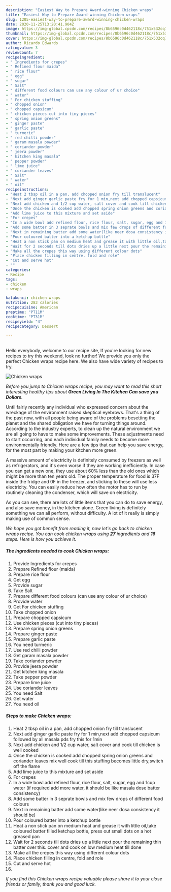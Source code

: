 ```yaml
---
description: "Easiest Way to Prepare Award-winning Chicken wraps"
title: "Easiest Way to Prepare Award-winning Chicken wraps"
slug: 1205-easiest-way-to-prepare-award-winning-chicken-wraps
date: 2020-11-25T13:20:41.904Z
image: https://img-global.cpcdn.com/recipes/8b6596c0d462118c/751x532cq70/chicken-wraps-recipe-main-photo.jpg
thumbnail: https://img-global.cpcdn.com/recipes/8b6596c0d462118c/751x532cq70/chicken-wraps-recipe-main-photo.jpg
cover: https://img-global.cpcdn.com/recipes/8b6596c0d462118c/751x532cq70/chicken-wraps-recipe-main-photo.jpg
author: Ricardo Edwards
ratingvalue: 3
reviewcount: 7
recipeingredient:
- " Ingredients for crepes"
- " Refined flour maida"
- " rice flour"
- " egg"
- " sugar"
- " Salt"
- " different food colours can use any colour of ur choice"
- " water"
- " For chicken stuffing"
- " chopped onion"
- " chopped capsicum"
- " chicken pieces cut into tiny pieces"
- " spring onion greens"
- " ginger paste"
- " garlic paste"
- " turmeric"
- " red chilli powder"
- " garam masala powder"
- " coriander powder"
- " jeera powder"
- " kitchen king masala"
- " pepper powder"
- " lime juice"
- " coriander leaves"
- " Salt"
- " water"
- " oil"
recipeinstructions:
- "Heat 2 tbsp oil in a pan, add chopped onion fry till translucent"
- "Next add ginger garlic paste fry for 1 min,next add chopped capsicum followed by all masala pds fry this for 1min"
- "Next add chicken and 1/2 cup water, salt cover and cook till chicken is well cooked"
- "Once the chicken is cooked add chopped spring onion greens and coriander leaves mix well cook till this stuffing becomes little dry,switch off the flame"
- "Add lime juice to this mixture and set aside"
- "For crepes"
- "In a wide bowl add refined flour, rice flour, salt, sugar, egg and 1cup water (if required add more water, it should be like masala dose batter consistency)"
- "Add some batter in 3 seprate bowls and mix few drops of different food colours"
- "Next in remaining batter add some water(like neer dosa consistency it should be)"
- "Pour coloured batter into a ketchup bottle"
- "Heat a non stick pan on medium heat and grease it with little oil,take coloured batter filled ketchup bottle, press out small dots on a hot greased pan"
- "Wait for 2 seconds till dots dries up a little next pour the remaining thin batter over this. cover and cook on low medium heat till done"
- "Make all the crepes this way using different colour dots"
- "Place chicken filling in centre, fold and role"
- "Cut and serve hot"
- ""
categories:
- Recipe
tags:
- chicken
- wraps

katakunci: chicken wraps 
nutrition: 283 calories
recipecuisine: American
preptime: "PT11M"
cooktime: "PT31M"
recipeyield: "4"
recipecategory: Dessert

---
```

<br>
Hello everybody, welcome to our recipe site, If you're looking for new recipes to try this weekend, look no further! We provide you only the perfect Chicken wraps recipe here. We also have wide variety of recipes to try.
<br>


![Chicken wraps](https://img-global.cpcdn.com/recipes/8b6596c0d462118c/751x532cq70/chicken-wraps-recipe-main-photo.jpg)

<i>Before you jump to Chicken wraps recipe, you may want to read this short interesting healthy tips about 
<strong>Green Living In The Kitchen Can save you Dollars</strong>.</i>
</br>

Until fairly recently any individual who expressed concern about the wreckage of the environment raised skeptical eyebrows. That's a thing of the past now, with all people being aware of the problems besetting the planet and the shared obligation we have for turning things around. According to the industry experts, to clean up the natural environment we are all going to have to make some improvements. These adjustments need to start occurring, and each individual family needs to become more environmentally friendly. Here are a few tips that can help you save energy, for the most part by making your kitchen more green.

A massive amount of electricity is definitely consumed by freezers as well as refrigerators, and it's even worse if they are working inefficiently. In case you can get a new one, they use about 60% less than the old ones which might be more than ten years old. The proper temperature for food is 37F inside the fridge and 0F in the freezer, and sticking to these will use less electricity. You can easily reduce how often the motor has to run by routinely cleaning the condenser, which will save on electricity.

As you can see, there are lots of little items that you can do to save energy, and also save money, in the kitchen alone. Green living is definitely something we can all perform, without difficulty. A lot of it really is simply making use of common sense.


<i>We hope you got benefit from reading it, now let's go back to chicken wraps recipe. You can cook chicken wraps using <strong>27</strong> ingredients and <strong>16</strong> steps. Here is how you achieve it.
</i>

##### The ingredients needed to cook Chicken wraps:

1. Provide  Ingredients for crepes
1. Prepare  Refined flour (maida)
1. Prepare  rice flour
1. Get  egg
1. Provide  sugar
1. Take  Salt
1. Prepare  different food colours (can use any colour of ur choice)
1. Provide  water
1. Get  For chicken stuffing
1. Take  chopped onion
1. Prepare  chopped capsicum
1. Use  chicken pieces (cut into tiny pieces)
1. Prepare  spring onion greens
1. Prepare  ginger paste
1. Prepare  garlic paste
1. You need  turmeric
1. Use  red chilli powder
1. Get  garam masala powder
1. Take  coriander powder
1. Provide  jeera powder
1. Get  kitchen king masala
1. Take  pepper powder
1. Prepare  lime juice
1. Use  coriander leaves
1. You need  Salt
1. Get  water
1. You need  oil


##### Steps to make Chicken wraps:

1. Heat 2 tbsp oil in a pan, add chopped onion fry till translucent
1. Next add ginger garlic paste fry for 1 min,next add chopped capsicum followed by all masala pds fry this for 1min
1. Next add chicken and 1/2 cup water, salt cover and cook till chicken is well cooked
1. Once the chicken is cooked add chopped spring onion greens and coriander leaves mix well cook till this stuffing becomes little dry,switch off the flame
1. Add lime juice to this mixture and set aside
1. For crepes
1. In a wide bowl add refined flour, rice flour, salt, sugar, egg and 1cup water (if required add more water, it should be like masala dose batter consistency)
1. Add some batter in 3 seprate bowls and mix few drops of different food colours
1. Next in remaining batter add some water(like neer dosa consistency it should be)
1. Pour coloured batter into a ketchup bottle
1. Heat a non stick pan on medium heat and grease it with little oil,take coloured batter filled ketchup bottle, press out small dots on a hot greased pan
1. Wait for 2 seconds till dots dries up a little next pour the remaining thin batter over this. cover and cook on low medium heat till done
1. Make all the crepes this way using different colour dots
1. Place chicken filling in centre, fold and role
1. Cut and serve hot
1. 


<i>If you find this Chicken wraps recipe valuable please share it to your close friends or family, thank you and good luck.</i>
